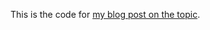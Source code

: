 This is the code for [my blog post on the topic](https://fnune.com/2020/07/31/typescript-series-4-poor-mans-async-await-in-typescript-using-generators/).

